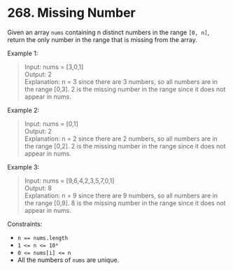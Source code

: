 # 268. Missing Number

Given an array `nums` containing n distinct numbers in the range `[0, n]`, return the only number in the range that is missing from the array.

Example 1:
> Input: nums = [3,0,1]  
Output: 2  
Explanation: n = 3 since there are 3 numbers, so all numbers are in the range [0,3]. 2 is the missing number in the range since it does not appear in nums.

Example 2:
> Input: nums = [0,1]  
Output: 2  
Explanation: n = 2 since there are 2 numbers, so all numbers are in the range [0,2]. 2 is the missing number in the range since it does not appear in nums.

Example 3:
> Input: nums = [9,6,4,2,3,5,7,0,1]  
Output: 8  
Explanation: n = 9 since there are 9 numbers, so all numbers are in the range [0,9]. 8 is the missing number in the range since it does not appear in nums.

Constraints:
* `n == nums.length`
* `1 <= n <= 10⁴`
* `0 <= nums[i] <= n`
* All the numbers of `nums` are unique.
